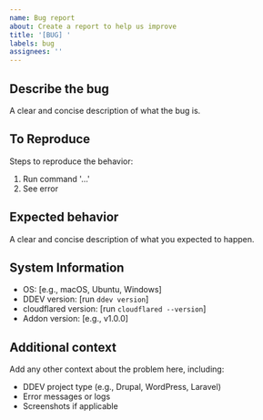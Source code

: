 ```yaml
---
name: Bug report
about: Create a report to help us improve
title: '[BUG] '
labels: bug
assignees: ''
---
```


## Describe the bug
A clear and concise description of what the bug is.

## To Reproduce
Steps to reproduce the behavior:
1. Run command '...'
2. See error

## Expected behavior
A clear and concise description of what you expected to happen.

## System Information
- OS: [e.g., macOS, Ubuntu, Windows]
- DDEV version: [run `ddev version`]
- cloudflared version: [run `cloudflared --version`]
- Addon version: [e.g., v1.0.0]

## Additional context
Add any other context about the problem here, including:
- DDEV project type (e.g., Drupal, WordPress, Laravel)
- Error messages or logs
- Screenshots if applicable
